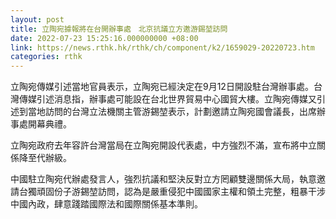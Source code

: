 ```yaml
---
layout: post
title: 立陶宛據報將在台開辦事處　北京抗議立方邀游錫堃訪問
date: 2022-07-23 15:25:16.000000000 +08:00
link: https://news.rthk.hk/rthk/ch/component/k2/1659029-20220723.htm
categories: rthk
---
```


立陶宛傳媒引述當地官員表示，立陶宛已經決定在9月12日開設駐台灣辦事處。台灣傳媒引述消息指，辦事處可能設在台北世界貿易中心國貿大樓。立陶宛傳媒又引述到當地訪問的台灣立法機關主管游錫堃表示，計劃邀請立陶宛國會議長，出席辦事處開幕典禮。

立陶宛政府去年容許台灣當局在立陶宛開設代表處，中方強烈不滿，宣布將中立關係降至代辦級。

中國駐立陶宛代辦處發言人，強烈抗議和堅決反對立方罔顧雙邊關係大局，執意邀請台獨頑固份子游錫堃訪問，認為是嚴重侵犯中國國家主權和領土完整，粗暴干涉中國內政，肆意踐踏國際法和國際關係基本準則。
